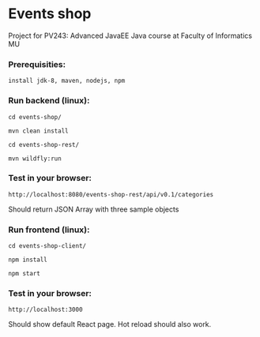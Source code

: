 # Events shop
Project for PV243: Advanced JavaEE Java course at Faculty of Informatics MU

### Prerequisities:

`install jdk-8, maven, nodejs, npm`


### Run backend (linux):

```
cd events-shop/

mvn clean install

cd events-shop-rest/

mvn wildfly:run
```


### Test in your browser:
```
http://localhost:8080/events-shop-rest/api/v0.1/categories
```
Should return JSON Array with three sample objects



### Run frontend (linux):
```
cd events-shop-client/

npm install

npm start
```


### Test in your browser:
```
http://localhost:3000
```
Should show default React page. Hot reload should also work. 
